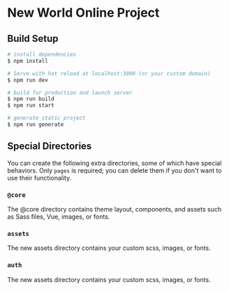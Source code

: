 # New World Online Project

## Build Setup

```bash
# install dependencies
$ npm install

# Serve with hot reload at localhost:3000 (or your custom domain)
$ npm run dev

# build for production and launch server
$ npm run build
$ npm run start

# generate static project
$ npm run generate
```

## Special Directories

You can create the following extra directories, some of which have special behaviors. Only `pages` is required; you can delete them if you don't want to use their functionality.

### `@core`

The @core directory contains theme layout, components, and assets such as Sass files, Vue, images, or fonts.

### `assets`

The new assets directory contains your custom scss, images, or fonts.

### `auth`

The new assets directory contains your custom scss, images, or fonts.
